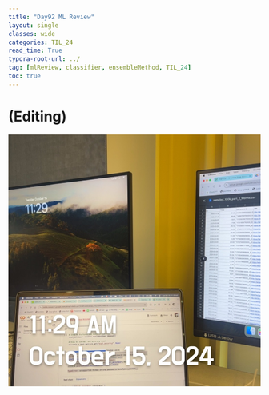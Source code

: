 ```yaml
---
title: "Day92 ML Review"
layout: single
classes: wide
categories: TIL_24
read_time: True
typora-root-url: ../
tag: [mlReview, classifier, ensembleMethod, TIL_24]
toc: true 
---
```


# (Editing)

![F20193E1-8940-45BC-9A57-A39C020185D2_1_105_c](/images/2024-10-15-TIL24_Day92/F20193E1-8940-45BC-9A57-A39C020185D2_1_105_c.jpeg)

<br><br>

